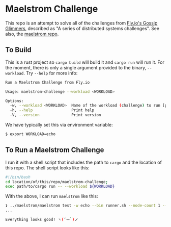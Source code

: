 # Maelstrom Challenge

This repo is an attempt to solve all of the challenges from [Fly.io's Gossip Glimmers](https://fly.io/dist-sys/), described as "A series of distributed systems challenges". See also, the [maelstrom repo](https://github.com/jepsen-io/maelstrom/tree/main).

## To Build

This is a rust project so `cargo build` will build it and `cargo run` will run it. For the moment, there is only a single argument provided to the binary, `--workload`. Try `--help` for more info:

```sh
Run a Maelstrom Challenge from Fly.io

Usage: maelstrom-challenge --workload <WORKLOAD>

Options:
  -w, --workload <WORKLOAD>  Name of the workload (challenge) to run [possible values: broadcast, echo, g-counter, g-set, kafka, lin-kv, pn-counter, txn-list-append, txn-rw-register, unique-ids]
  -h, --help                 Print help
  -V, --version              Print version
```

We have typically set this via environment variable:

```sh
$ export WORKLOAD=echo

```

## To Run a Maelstrom Challenge

I run it with a shell script that includes the path to `cargo` and the location of this repo. The shell script looks like this:

```sh
#!/bin/bash
cd location/of/this/repo/maelstrom-challenge;
exec path/to/cargo run -- --workload ${WORKLOAD}

```

With the above, I can run `maelstrom` like this:

```sh
❯ ../maelstrom/maelstrom test -w echo --bin runner.sh --node-count 1 --time-limit 10
...

Everything looks good! ヽ(‘ー`)ノ
```